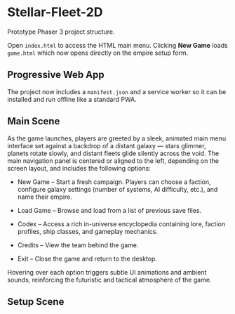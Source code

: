 # Stellar-Fleet-2D

Prototype Phaser 3 project structure.

Open `index.html` to access the HTML main menu. Clicking **New Game** loads `game.html` which now opens directly on the empire setup form.

## Progressive Web App

The project now includes a `manifest.json` and a service worker so it can be installed and run offline like a standard PWA.

## Main Scene

As the game launches, players are greeted by a sleek, animated main menu interface set against a backdrop of a distant galaxy — stars glimmer, planets rotate slowly, and distant fleets glide silently across the void. The main navigation panel is centered or aligned to the left, depending on the screen layout, and includes the following options:

- New Game – Start a fresh campaign. Players can choose a faction, configure galaxy settings (number of systems, AI difficulty, etc.), and name their empire.

- Load Game – Browse and load from a list of previous save files.

- Codex – Access a rich in-universe encyclopedia containing lore, faction profiles, ship classes, and gameplay mechanics.

- Credits – View the team behind the game.

- Exit – Close the game and return to the desktop.

Hovering over each option triggers subtle UI animations and ambient sounds, reinforcing the futuristic and tactical atmosphere of the game.

## Setup Scene

